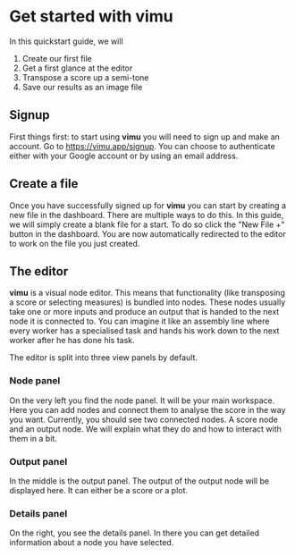 # Get started with vimu
In this quickstart guide, we will 
1. Create our first file
2. Get a first glance at the editor
3. Transpose a score up a semi-tone
4. Save our results as an image file

## Signup
First things first: to start using **vimu** you will need to sign up and make an account. Go to <nuxt-link to="/signup">https://vimu.app/signup</nuxt-link>. You can choose to authenticate either with your Google account or by using an email address.

## Create a file
Once you have successfully <nuxt-link to="/signup">signed up for **vimu**</nuxt-link> you can start by creating a new file in the dashboard. There are <nuxt-link to="/docs/">multiple ways</nuxt-link> to do this. In this guide, we will simply create a blank file for a start. To do so click the "New File +" button in the <nuxt-link to="/dashboard/files/my">dashboard</nuxt-link>. You are now automatically redirected to the editor to work on the file you just created.

## The editor
**vimu** is a visual node editor. This means that functionality (like transposing a score or selecting measures) is bundled into nodes. These nodes usually take one or more inputs and produce an output that is handed to the next node it is connected to. You can imagine it like an assembly line where every worker has a specialised task and hands his work down to the next worker after he has done his task.

The editor is split into three view panels by default.
### Node panel
On the very left you find the node panel. It will be your main workspace. Here you can add nodes and connect them to analyse the score in the way you want. Currently, you should see two connected nodes. A score node and an output node. We will explain what they do and how to interact with them in a bit.
### Output panel
In the middle is the output panel. The output of the output node will be displayed here. It can either be a score or a plot. 
### Details panel
On the right, you see the details panel. In there you can get detailed information about a node you have selected.